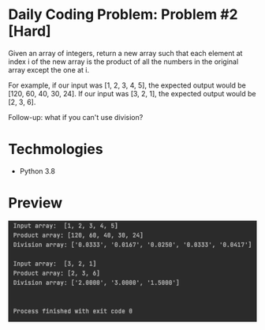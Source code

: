 # Daily Coding Problem: Problem #2 [Hard]

Given an array of integers, return a new array such that each element at index i of the new array is the product of all the numbers in the original array except the one at i.

For example, if our input was [1, 2, 3, 4, 5], the expected output would be [120, 60, 40, 30, 24]. 
If our input was [3, 2, 1], the expected output would be [2, 3, 6].

Follow-up: what if you can't use division?

# Techmologies

* Python 3.8

# Preview

![](https://github.com/mglacayo07/DailyCodingProblem2/blob/main/run.png)
